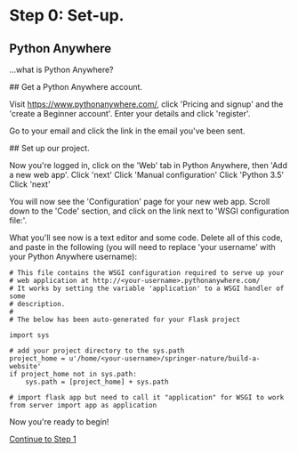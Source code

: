 # Step 0: Set-up.

## Python Anywhere

...what is Python Anywhere?

## Get a Python Anywhere account.

Visit https://www.pythonanywhere.com/, click 'Pricing and signup' and the 'create a Beginner account'.
Enter your details and click 'register'.

Go to your email and click the link in the email you've been sent.

## Set up our project.

Now you're logged in, click on the 'Web' tab in Python Anywhere, then 'Add a new web app'.
Click 'next'
Click 'Manual configuration'
Click 'Python 3.5'
Click 'next'

You will now see the 'Configuration' page for your new web app. Scroll down to the 'Code' section, and click on the link next to 'WSGI configuration file:'.

What you'll see now is a text editor and some code.  Delete all of this code, and paste in the following (you will need to replace 'your username' with your Python Anywhere username):

```
# This file contains the WSGI configuration required to serve up your
# web application at http://<your-username>.pythonanywhere.com/
# It works by setting the variable 'application' to a WSGI handler of some
# description.
#
# The below has been auto-generated for your Flask project

import sys

# add your project directory to the sys.path
project_home = u'/home/<your-username>/springer-nature/build-a-website'
if project_home not in sys.path:
    sys.path = [project_home] + sys.path

# import flask app but need to call it "application" for WSGI to work
from server import app as application
```

Now you're ready to begin!

[Continue to Step 1](/steps/1.md)
